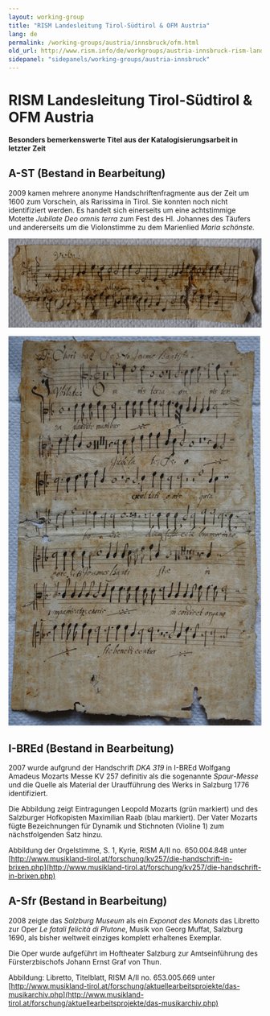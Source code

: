 ```yaml
---
layout: working-group
title: "RISM Landesleitung Tirol-Südtirol & OFM Austria"
lang: de
permalink: /working-groups/austria/innsbruck/ofm.html
old_url: http://www.rism.info/de/workgroups/austria-innsbruck-rism-landesleitung-tirol-suedtirol-ofm-austria/home/newsarchiv/bemerkenswerte-titelaufnahmen.html
sidepanel: "sidepanels/working-groups/austria-innsbruck"
---
```


# RISM Landesleitung Tirol-Südtirol & OFM Austria

**Besonders bemerkenswerte Titel aus der Katalogisierungsarbeit in letzter Zeit**

## A-ST (Bestand in Bearbeitung)

2009 kamen mehrere anonyme Handschriftenfragmente aus der Zeit um 1600 zum Vorschein, als Rarissima in Tirol. Sie konnten noch nicht identifiziert werden. Es handelt sich einerseits um eine achtstimmige Motette _Jubilate Deo omnis terra_ zum Fest des Hl. Johannes des Täufers und andererseits um die Violonstimme zu dem Marienlied _Maria schönste._

 ![](/resources-old-website/workgroups-images/csm_MariaSchoenste_no2133_2a08ca062a.jpg)

 ![](/resources-old-website/workgroups-images/csm_JubilateDeo_no2131_d07c8a5c2c.jpg)

## I-BREd (Bestand in Bearbeitung)

2007 wurde aufgrund der Handschrift _DKA 319_ in I-BREd Wolfgang Amadeus Mozarts Messe KV 257 definitiv als die sogenannte _Spaur-Messe_ und die Quelle als Material der Uraufführung des Werks in Salzburg 1776 identifiziert.

Die Abbildung zeigt Eintragungen Leopold Mozarts (grün markiert) und des Salzburger Hofkopisten Maximilian Raab (blau markiert). Der Vater Mozarts fügte Bezeichnungen für Dynamik und Stichnoten (Violine 1) zum nächstfolgenden Satz hinzu.

Abbildung der Orgelstimme, S. 1, Kyrie, RISM A/II no. 650.004.848 unter [http://www.musikland-tirol.at/forschung/kv257/die-handschrift-in-brixen.php](http://www.musikland-tirol.at/forschung/kv257/die-handschrift-in-brixen.php)

## A-Sfr (Bestand in Bearbeitung)

2008 zeigte das _Salzburg Museum_ als ein _Exponat des Monats_ das Libretto zur Oper _Le fatali felicità di Plutone_, Musik von Georg Muffat, Salzburg 1690, als bisher weltweit einziges komplett erhaltenes Exemplar.

Die Oper wurde aufgeführt im Hoftheater Salzburg zur Amtseinführung des Fürsterzbischofs Johann Ernst Graf von Thun.

Abbildung: Libretto, Titelblatt, RISM A/II no. 653.005.669 unter [http://www.musikland-tirol.at/forschung/aktuellearbeitsprojekte/das-musikarchiv.php](http://www.musikland-tirol.at/forschung/aktuellearbeitsprojekte/das-musikarchiv.php)